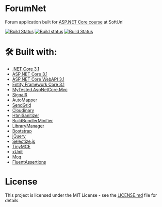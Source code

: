 # ForumNet

<p>Forum application built for <a href="https://softuni.bg/trainings/2796/asp-net-core-february-2020">ASP.NET Core course</a> at SoftUni</p>

[![Build Status](https://dev.azure.com/Tsenkow/ForumNet/_apis/build/status/ForumNet-Azure%20Web%20App%20for%20ASP.NET-CI?branchName=master)](https://dev.azure.com/Tsenkow/ForumNet/_build/latest?definitionId=4&branchName=master) [![Build status](https://ci.appveyor.com/api/projects/status/y8re5a60joksloym?svg=true)](https://ci.appveyor.com/project/kalintsenkov/forumnet) [![Build Status](https://travis-ci.org/kalintsenkov/ForumNet.svg?branch=master)](https://travis-ci.org/kalintsenkov/ForumNet)
# 🛠 Built with:
* [.NET Core 3.1](https://github.com/dotnet/core)
* [ASP.NET Core 3.1](https://github.com/dotnet/aspnetcore)
* [ASP.NET Core WebAPI 3.1](https://github.com/dotnet/aspnetcore)
* [Entity Framework Core 3.1](https://github.com/dotnet/efcore)
* [MyTested.AspNetCore.Mvc](https://github.com/ivaylokenov/MyTested.AspNetCore.Mvc)
* [SignalR](https://github.com/SignalR/SignalR)
* [AutoMapper](https://github.com/AutoMapper/AutoMapper)
* [SendGrid](https://github.com/sendgrid)
* [Cloudinary](https://github.com/cloudinary/CloudinaryDotNet)
* [HtmlSanitizer](https://github.com/mganss/HtmlSanitizer)
* [BuildBundlerMinifier](https://github.com/madskristensen/BundlerMinifier)
* [LibraryManager](https://github.com/aspnet/LibraryManager)
* [Bootstrap](https://github.com/twbs/bootstrap)
* [jQuery](https://github.com/jquery/jquery)
* [Selectize.js](https://github.com/selectize/selectize.js)
* [TinyMCE](https://github.com/tinymce/)
* [xUnit](https://github.com/xunit/xunit)
* [Moq](https://github.com/moq/moq)
* [FluentAssertions](https://github.com/fluentassertions/fluentassertions)

# License

This project is licensed under the MIT License - see the [LICENSE.md](LICENSE) file for details

